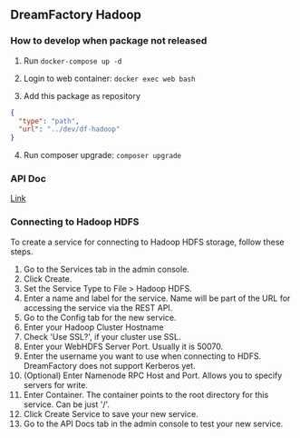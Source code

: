 ## DreamFactory Hadoop

### How to develop when package not released

1. Run `docker-compose up -d`

2. Login to web container: `docker exec web bash`

3. Add this package as repository
```json
{
  "type": "path",
  "url": "../dev/df-hadoop"
}
```

4. Run composer upgrade: `composer upgrade`

### API Doc

[Link](API_DOC.md)

### Connecting to Hadoop HDFS

To create a service for connecting to Hadoop HDFS storage, follow these steps.

1. Go to the Services tab in the admin console.
2. Click Create.
3. Set the Service Type to File > Hadoop HDFS.
4. Enter a name and label for the service. Name will be part of the URL for accessing the service via the REST API.
5. Go to the Config tab for the new service.
6. Enter your Hadoop Cluster Hostname
7. Check 'Use SSL?', if your cluster use SSL.
8. Enter your WebHDFS Server Port. Usually it is 50070.
9. Enter the username you want to use when connecting to HDFS. DreamFactory does not support Kerberos yet.
10. (Optional) Enter Namenode RPC Host and Port. Allows you to specify servers for write.
11. Enter Container. The container points to the root directory for this service. Can be just '/'.
12. Click Create Service to save your new service.
13. Go to the API Docs tab in the admin console to test your new service.
